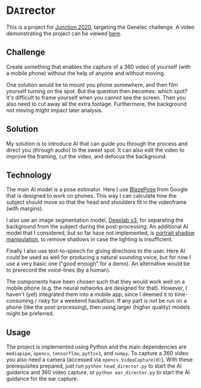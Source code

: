 # D`AI`rector

This is a project for [Junction 2020](https://connected.hackjunction.com), targeting the Genelec challenge. A video demonstrating the project can be viewed [here](https://youtu.be/_wg1eVbX8Es).


## Challenge

Create something that enables the capture of a 360 video of yourself (with a mobile phone) without the help of anyone and without moving.

One solution would be to mount you phone somewhere, and then film yourself turning on the spot. But the question then becomes: which spot? It's difficult to frame yourself when you cannot see the screen. Then you also need to cut away all the extra footage. Furthermore, the background not moving might impact later analysis.


## Solution

My solution is to introduce AI that can guide you through the process and direct you (through audio) to the sweet spot. It can also edit the video to improve the framing, cut the video, and defocus the background.


## Technology

The main AI model is a pose estimator. Here I use [BlazePose](https://google.github.io/mediapipe/solutions/pose) from Google that is designed to work on phones. This way I can calculate how the subject should move so that the head and shoulders fit in the videoframe (with margins).

I also use an image segmentation model, [Deeplab v3](https://tfhub.dev/tensorflow/lite-model/deeplabv3/1/default/1), for separating the background from the subject during the post-processing. An additional AI model that I considered, but so far have not implemented, is [portrait shadow manipulation](https://people.eecs.berkeley.edu/~cecilia77/project-pages/portrait.html), to remove shadows in case the lighting is insufficient.

Finally I also use text-to-speech for giving directions to the user. Here AI could be used as well for producing a natural sounding voice, but for now I use a very basic one ("good enough" for a demo). An alternative would be to prerecord the voice-lines (by a human).

The components have been chosen such that they would work well on a mobile phone (e.g. the neural networks are designed for that). However, I haven't (yet) integrated them into a mobile app, since I deemed it to time-consuming / risky for a weekend hackathon. If any part is not be run on a phone (like the post-processing), then using larger (higher quality) models might be preferred.


## Usage

The project is implemented using Python and the main dependencies are `mediapipe`, `opencv`, `tensorflow`, `pyttsx3`, and `numpy`. To capture a 360 video you also need a camera (accessed via `opencv.VideoCapture(0)`). With these prerequisites prepared, just run `python head_director.py` to start the AI guidance and 360 video capture, or `python ear_director.py` to start the AI guidance for the ear capture.
